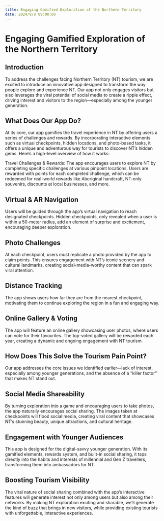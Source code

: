 ```yaml
---
title: Engaging Gamified Exploration of the Northern Territory
date: 2024/9/8 09:00:00
---
```

# Engaging Gamified Exploration of the Northern Territory

## Introduction

To address the challenges facing Northern Territory (NT) tourism, we are excited to introduce an innovative app designed to transform the way people explore and experience NT. Our app not only engages visitors but also leverages the viral potential of social media to create a ripple effect, driving interest and visitors to the region—especially among the younger generation.

## What Does Our App Do? 

At its core, our app gamifies the travel experience in NT by offering users a series of challenges and rewards. By incorporating interactive elements such as virtual checkpoints, hidden locations, and photo-based tasks, it offers a unique and adventurous way for tourists to discover NT’s hidden gems. Here’s a high-level overview of how it works:

Travel Challenges & Rewards: The app encourages users to explore NT by completing specific challenges at various pinpoint locations. Users are rewarded with points for each completed challenge, which can be redeemed for real-world rewards like Aboriginal handcraft, NT-only souvenirs, discounts at local businesses, and more.

## Virtual & AR Navigation

Users will be guided through the app’s virtual navigation to reach designated checkpoints. Hidden checkpoints, only revealed when a user is within a 50-meter radius, add an element of surprise and excitement, encouraging deeper exploration.

## Photo Challenges

At each checkpoint, users must replicate a photo provided by the app to claim points. This ensures engagement with NT’s iconic scenery and cultural landmarks, creating social-media-worthy content that can spark viral attention.

## Distance Tracking

The app shows users how far they are from the nearest checkpoint, motivating them to continue exploring the region in a fun and engaging way.

## Online Gallery & Voting

The app will feature an online gallery showcasing user photos, where users can vote for their favourites. The top-voted gallery will be rewarded each year, creating a dynamic and ongoing engagement with NT tourism.

## How Does This Solve the Tourism Pain Point? 

Our app addresses the core issues we identified earlier—lack of interest, especially among younger generations, and the absence of a “killer factor” that makes NT stand out.

## Social Media Shareability

By turning exploration into a game and encouraging users to take photos, the app naturally encourages social sharing. The images taken at checkpoints will flood social media, creating viral content that showcases NT’s stunning beauty, unique attractions, and cultural heritage.

## Engagement with Younger Audiences

This app is designed for the digital-savvy younger generation. With its gamified elements, rewards system, and built-in social sharing, it taps directly into the habits and interests of millennial and Gen Z travellers, transforming them into ambassadors for NT.

## Boosting Tourism Visibility

The viral nature of social sharing combined with the app’s interactive features will generate interest not only among users but also among their networks. By making NT exploration exciting and sharable, we’ll generate the kind of buzz that brings in new visitors, while providing existing tourists with unforgettable, interactive experiences.
